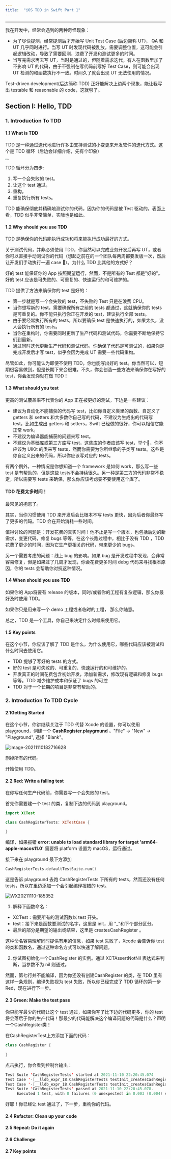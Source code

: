 ```yaml
---
title:  "iOS TDD in Swift Part 1" 
---
```


---

我在开发中，经常会遇到的两种奇怪现象：

- 为了尽快提测，经常提测后才开始写 Unit Test Case (后边简称 UT)， QA 和 UT 几乎同时进行。当写 UT 时发现代码被乱放，需要调整位置，这可能会引起逻辑改动，导致了需要回测，浪费了开发和测试更多的时间。
- 当写完需求再去写 UT，当时是通过的，但随着需求迭代，有人在函数里加了不影响 UT 的代码，由于不强制在写代码前写好 Test Case，则可能会出现 UT 检测的和函数执行不一致。时间久了就会出现 UT 无法使用的情况。

Test-driven development(后边简称 TDD) 正好能解决上边两个现象，能让我写出 testable 和 reasonable 的 code，这就够了。

## Section I: Hello, TDD

### 1. Introduction To TDD

#### 1.1 What is TDD

TDD 是一种通过迭代地进行许多由支持测试的小变更来开发软件的迭代方式。这个是 TDD 循环（后边会详细介绍，先有个印象）

<img src="https://assets.alexandria.raywenderlich.com/books/itdd/images/1fd7eb6808587a2d64b149794f3228d347d9d62c10d15dba04ce068afce474aa/original.png" alt="img" style="zoom: 25%;" />

TDD 循环分为四步:

1. 写一个会失败的 test。
2. 让这个 test 通过。
3. 重构。
4. 重复执行所有 tests。

TDD 能确保彻底并精确地测试你的代码，因为你的代码是被 Test 驱动的。表面上看，TDD 似乎非常简单，实际也是如此。

#### 1.2 Why should you use TDD

TDD 是确保你的代码能执行成功和将来能执行成功最好的方式。

关于测试代码，并非必须使用 TDD，你当然可以完成业务开发后再写 UT，或者你可以直接手动测试你的代码（想起之前在的一个团队每两周都要发版一次，然后让开发们手动执行一遍 case 🐶）。为什么 TDD 比其他的方式好？

好的 test 能保证你的 App 按照期望运行，然而，不是所有的 Test 都是"好的"。好的 test 应该是可失败的、可重复的、快速运行的和可维护的。

TDD 提供了方法来确保你的 test 是好的：

- 第一步就是写一个会失败的 test，不失败的 Test 只是在浪费 CPU。
- 当你想写新的 test，需要确保所有之前的 tests 都通过，这就确保你的 tests 是可重复的。你不能只执行你正在开发的 test，建议执行全部 tests。
- 由于要经常执行所有的 tests，所以要确保 test 是快速执行的，如果太久，没人会执行所有的 tests。
- 当你在重构时，你需要同时更新了生产代码和测试代码，你需要不断地保持它们到最新。
- 通过同时迭代更新生产代码和测试代码，你确保了代码是可测试的，如果你是完成开发后才写 test，似乎会因为完成 UT 需要一些代码重构。

尽管如此，你可能认为即便不使用 TDD，你也能写出好的 test。你当然可以，短期很容易做到，但是长期下来会很难。不久，你会创造一些方法来确保你在写好的 test，你会发现你就在做 TDD！

#### 1.3 What should you test

更高的测试覆盖率不代表你的 App 正在被更好的测试，下边是一些建议：

- 建议为自动化不能捕获的代码写 test，比如你自定义类里的函数、自定义了 getters 和 setters 和大多数你自己写的代码，不建议为生成出的代码写 test，比如生成出 getters 和 setters，Swift 已经做的很好，你可以相信它能正常 work。
- 不建议为编译器能捕获的问题来写 test。
- 不建议为基础库或第三方库写 test，这些库的作者应该写 test，举个🌰，你不应该为 UIKit 的类来写 tests，然而你需要为你所继承的子类写 tests。这些是你自定义出来的代码，所以你应该写对应的 tests。

有两个例外，一种情况是你想知道一个 framework 是如何 work，那么写一些 test 是有帮助的，但是这些 tests不会持续很久。另一种是第三方的代码非常不稳定，所以需要写 tests 来确保，那么你应该考虑要不要使用这个库了。

#### TDD 花费太多时间！

最常见的抱怨了。

其实，当你习惯使用 TDD 来开发后会比根本不写 tests 更快，因为后者你最终写了更多的代码。TDD 会在开始消耗一些时间。

值得讨论的问题是：开发花费的真实时间！他不止是写一个版本，也包括后边的新需求，变更代码，修复 bugs 等等，在这个长跑过程中，相比于没有 TDD ，TDD 花费了更少的时间，因为它生产更相关的代码，带来更少的 bugs。

另一个需要考虑的问题：线上 bug 的影响。如果 bug 是开发过程中发现，会非常容易修复，但是如果过了几周才发现，你会花费更多时间 debg 代码来寻找根本原因，你的 tests 会帮助你对抗这种情况。

#### 1.4 When should you use TDD

如果你的 App将要有 release 的版本，同时/或者你的工程有复杂逻辑，那么你最好及时使用 TDD。

如果你只是用来写一个 demo 工程或者临时的工程， 那么你随意。

总之，TDD 是一个工具，你自己来决定什么时候来使用它。

#### 1.5 Key points

在这个小节，你应该了解了 TDD 是什么，为什么使用它，哪些代码应该被测试和什么时间去使用它。

- TDD 提够了写好的 tests 的方式。
- 好的 test 是可失败的、可重复的、快速运行的和可维护的。
- 开发真正的时间花费包含初始开发，添加新需求，修改现有逻辑和修复 bugs 等等。TDD 减少维护成本和保证了 bugs 的可控
- TDD 对于一个长期的项目是非常有帮助的。

### 2. Introduction To TDD Cycle

#### 2.1Getting Started

在这个小节，你讲继续关注于 TDD 代替 Xcode 的设置，你可以使用 playground，创建一个 **CashRegister.playground** 。"File" -> "New" -> "Playground", 选择 "Blank"。

![image-20211110182716628](https://github.com/zhaoxiangyulove/zhaoxiangyulove.github.io/blob/main/assets/pic/image-20211110182716628.png?raw=true)

删掉所有的代码。

开始使用 TDD。

#### 2.2 Red: Write a falling test

在你写任何生产代码前，你需要写一个会失败的 test。

首先你需要建一个 test 的类，复制下边的代码到 playground。

```swift
import XCTest

class CashRegisterTests: XCTestCase {

}
```

编译，如果报错 **error: unable to load standard library for target 'arm64-apple-macos11.0'** 需要将 platform 设置为 macOS，运行通过。

接下来在 playground 最下方添加

```swift
CashRegisterTests.defaultTestSuite.run()
```

这是告诉 playground 去跑 <hl>CashRegisterTests</hl> 下所有的 tests，然而还没有任何 tests，所以在里边添加一个会引起编译报错的 test。

![WX20211110-185352](https://github.com/zhaoxiangyulove/zhaoxiangyulove.github.io/blob/main/assets/pic/WX20211110-185352.png?raw=true)

1. 解释下函数命名：

- XCTest：需要所有的测试函数以 <hl>test</hl> 开头。
- test：接下来是函数要测试的名字，这里是 <hl>init</hl>，用 "_"和下个部分区分。
- 最后的部分是期望的输出或结果，这里是 <hl>createsCashRegister</hl> 。

这种命名容易理解同时提供有用的信息，如果 test 失败了，Xcode 会告诉你 test 的类和函数名，通过这种命名方式可以快速了解问题。

2. 你试图初始化一个<hl>CashRegister</hl> 的实例。通过 <hl>XCTAssertNotNil</hl> 表达式来判断，当参数不为 nil 则通过。

然而，第七行并不能编译，因为你还没有创建<hl>CashRegister</hl> 的类，在 TDD 里有这样一条规则，编译失败视为 test 失败，所以你已经完成了 TDD 循环的第一步 Red，现在进行下一步。

#### 2.3 Green: Make the test pass

你只能写最少的代码让这个 test 通过，如果你写了比下边的代码更多，你的 test 将会落后于你的生产代码！那最少的代码能解决这个编译问题的代码是什么？声明一个<hl>CashRegister</hl>类！

在<hl>CashRegisterTest</hl>上方添加下面的代码：

```swift
class CashRegister {
  
}
```

点击执行，你会看到控制台输出：

```swift
Test Suite 'CashRegisterTests' started at 2021-11-10 22:20:45.074
Test Case '-[__lldb_expr_18.CashRegisterTests testInit_createsCashRegister]' started.
Test Case '-[__lldb_expr_18.CashRegisterTests testInit_createsCashRegister]' passed (0.003 seconds).
Test Suite 'CashRegisterTests' passed at 2021-11-10 22:20:45.078.
	 Executed 1 test, with 0 failures (0 unexpected) in 0.003 (0.004) seconds
```

好耶！你已经让 test 通过了，下一步，重构你的代码。

#### 2.4 Refactor: Clean up your code

#### 2.5 Repeat: Do it again

#### 2.6 Challenge

#### 2.7 Key points









